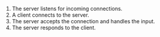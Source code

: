1. The server listens for incoming connections.
2. A client connects to the server.
3. The server accepts the connection and handles the input.
4. The server responds to the client.